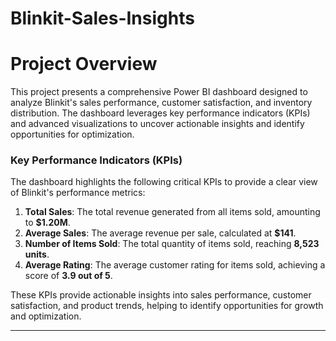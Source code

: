 # Blinkit-Sales-Insights

# Project Overview
This project presents a comprehensive Power BI dashboard designed to analyze Blinkit's sales performance, customer satisfaction, and inventory distribution. The dashboard leverages key performance indicators (KPIs) and advanced visualizations to uncover actionable insights and identify opportunities for optimization.


### **Key Performance Indicators (KPIs)**  
The dashboard highlights the following critical KPIs to provide a clear view of Blinkit's performance metrics: 

1. **Total Sales**: The total revenue generated from all items sold, amounting to **$1.20M**.  
2. **Average Sales**: The average revenue per sale, calculated at **$141**.  
3. **Number of Items Sold**: The total quantity of items sold, reaching **8,523 units**.  
4. **Average Rating**: The average customer rating for items sold, achieving a score of **3.9 out of 5**.  

These KPIs provide actionable insights into sales performance, customer satisfaction, and product trends, helping to identify opportunities for growth and optimization.  

---  



